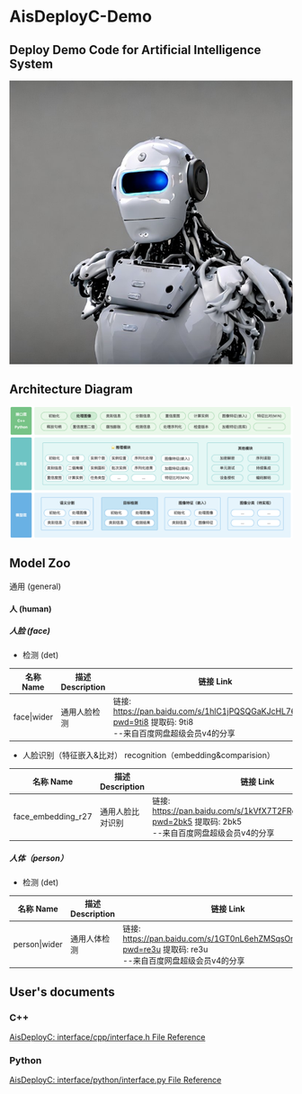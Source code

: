 # AisDeployC-Demo

## Deploy Demo Code for Artificial Intelligence System

<p align="center">
 <img src="./docs/assets/robot.jpg">
</p>

## Architecture Diagram

<p align="center">
 <img src="./docs/assets/yuque_diagram.jpg">
</p>

## Model Zoo
通用 (general)

#### 人 (human)

##### 人脸 (face)

- 检测 (det)


| 名称 Name | 描述 Description | 链接 Link |
| --- | --- | --- |
| face\\|wider | 通用人脸检测 | 链接: https://pan.baidu.com/s/1hlC1jPQSQGaKJcHL76lbvw?pwd=9ti8 提取码: 9ti8 <br/>--来自百度网盘超级会员v4的分享 |

- 人脸识别（特征嵌入&比对） recognition（embedding&comparision）


| 名称 Name | 描述 Description | 链接 Link |
| --- | --- | --- |
| face_embedding_r27 | 通用人脸比对识别 | 链接: https://pan.baidu.com/s/1kVfX7T2FRgP37GoWG8_Pxg?pwd=2bk5 提取码: 2bk5 <br/>--来自百度网盘超级会员v4的分享 |

##### 人体（person）

- 检测 (det)


| 名称 Name | 描述 Description | 链接 Link |
| --- | --- | --- |
| person\\|wider | 通用人体检测 | 链接: https://pan.baidu.com/s/1GT0nL6ehZMSqsOrhW71vrQ?pwd=re3u 提取码: re3u <br/>--来自百度网盘超级会员v4的分享 |


## User's documents
### C++
[AisDeployC: interface/cpp/interface.h File Reference](https://jinghuizhou.github.io/AisDeployC-Demo/html/interface_8h.html)
### Python
[AisDeployC: interface/python/interface.py File Reference](https://jinghuizhou.github.io/AisDeployC-Demo/html/classinterface_1_1_ais_deploy_c.html)
